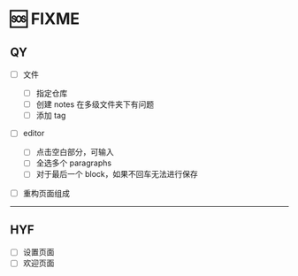 # 🆘 FIXME

## QY

- [ ] 文件

  - [ ] 指定仓库
  - [ ] 创建 notes 在多级文件夹下有问题
  - [ ] 添加 tag

- [ ] editor

  - [ ] 点击空白部分，可输入
  - [ ] 全选多个 paragraphs
  - [ ] 对于最后一个 block，如果不回车无法进行保存

- [ ] 重构页面组成

---

## HYF

- [ ] 设置页面
- [ ] 欢迎页面
